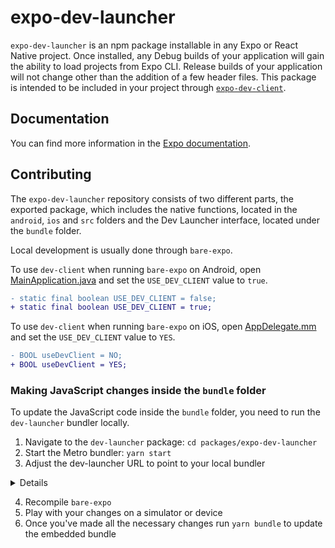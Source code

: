 # expo-dev-launcher

`expo-dev-launcher` is an npm package installable in any Expo or React Native project. Once installed, any Debug builds of your application will gain the ability to load projects from Expo CLI. Release builds of your application will not change other than the addition of a few header files. This package is intended to be included in your project through [`expo-dev-client`](https://docs.expo.dev/clients/introduction/).

## Documentation

You can find more information in the [Expo documentation](https://docs.expo.dev/home/develop/development-builds/introduction).

## Contributing

The `expo-dev-launcher` repository consists of two different parts, the exported package, which includes the native functions, located in the `android`, `ios` and `src` folders and the Dev Launcher interface, located under the `bundle` folder.

Local development is usually done through `bare-expo`.

To use `dev-client` when running `bare-expo` on Android, open [MainApplication.java](/apps/bare-expo/android/app/src/main/java/dev/expo/payments/MainApplication.java) and set the `USE_DEV_CLIENT` value to `true`.

```diff
- static final boolean USE_DEV_CLIENT = false;
+ static final boolean USE_DEV_CLIENT = true;
```

To use `dev-client` when running `bare-expo` on iOS, open [AppDelegate.mm](/apps/bare-expo/ios/BareExpo/AppDelegate.mm) and set the `USE_DEV_CLIENT` value to `YES`.

```diff
- BOOL useDevClient = NO;
+ BOOL useDevClient = YES;
```

### Making JavaScript changes inside the `bundle` folder

To update the JavaScript code inside the `bundle` folder, you need to run the `dev-launcher` bundler locally.

1. Navigate to the `dev-launcher` package: `cd packages/expo-dev-launcher`
2. Start the Metro bundler: `yarn start`
3. Adjust the dev-launcher URL to point to your local bundler

<details>

#### On Android

Open [DevLauncherController.kt](/packages/expo-dev-launcher/android/src/debug/java/expo/modules/devlauncher/DevLauncherController.kt) and update the `DEV_LAUNCHER_HOST` value to your bundler URL.

E.g.

```diff
- private val DEV_LAUNCHER_HOST: String? = null
+ private val DEV_LAUNCHER_HOST: String? = "10.0.2.2:8090";
```

#### On iOS

3.1. Open another terminal window and navigate to the `ios` folder inside `bare-expo`

3.2. Export the `EX_DEV_LAUNCHER_URL` variable in your shell before running `pod install`.

E.g.

```
export EX_DEV_LAUNCHER_URL=http://localhost:8090
```

This will cause the controller to see if the `expo-launcher` packager is running, and if so, use that instead of the prebuilt bundle.

3.3. Run `pod install`

</details>

4. Recompile `bare-expo`
5. Play with your changes on a simulator or device
6. Once you've made all the necessary changes run `yarn bundle` to update the embedded bundle
